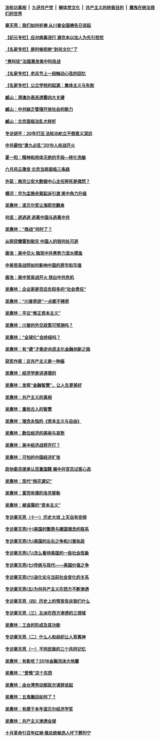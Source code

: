 ####  [法轮功真相](../../../../basic/blob/master/README.md?t=07040131) &nbsp;|&nbsp; [九评共产党](../../../../9ping.md/blob/master/README.md?t=07040131) &nbsp;|&nbsp; [解体党文化](../../../../jtdwh.md/blob/master/README.md?t=07040131)  &nbsp;|&nbsp; [共产主义的终极目的](../../../../gczydzjmd.md/blob/master/README.md?t=07040131) &nbsp;|&nbsp; [魔鬼在统治我们的世界](../../../../mgztzwmdsj.md/blob/master/README.md?t=07040131) 

#### [章天亮：我们如何祈祷 从川普全国祷告日说起](../pages/nsc423/n11944627.md?t=07040131) 

#### [【纪元专栏】应对病毒流行 渥京未以加人为先引担忧](../pages/nsc423/n11875714.md?t=07040131) 

#### [【名家专栏】是时候拒绝“封杀文化”了](../pages/nsc423/n11814093.md?t=07040131) 

#### [“黑科技”治国激发美中科技战](../pages/nsc423/n11638056.md?t=07040131) 

#### [【名家专栏】老兵节上一段触动心弦的回忆](../pages/nsc423/n11646016.md?t=07040131) 

#### [【名家专栏】公立学校的起源：集体主义与失败](../pages/nsc423/n11601833.md?t=07040131) 

#### [臧山：港澳办表态透露四大关键](../pages/nsc423/n11421628.md?t=07040131) 

#### [臧山：中共缺乏管理开放社会的能力](../pages/nsc423/n11407457.md?t=07040131) 

#### [臧山：北京面临治乱大转折](../pages/nsc423/n11406895.md?t=07040131) 

#### [专访胡平：20年打压 法轮功屹立不倒意义深远](../pages/nsc423/n11398800.md?t=07040131) 

#### [中共最怕“逢九必乱”2019人权战开火](../pages/nsc423/n11385248.md?t=07040131) 

#### [夏一阳：精神和肉体灭绝的手段—转化洗脑](../pages/nsc423/n11368250.md?t=07040131) 

#### [六月风云激变 北京当局面临三条路](../pages/nsc423/n11313668.md?t=07040131) 

#### [许茹：南京公安大数据中心主任猝死是偶然？](../pages/nsc423/n11064744.md?t=07040131) 

#### [横河：华为孟晚舟案起诉引渡 美中角力升级](../pages/nsc423/n11027230.md?t=07040131) 

#### [吴惠林：诺贝尔奖让海耶克翻身](../pages/nsc423/n10890049.md?t=07040131) 

#### [何坚：逃逃逃 逃离中国与逃离中共](../pages/nsc423/n10592891.md?t=07040131) 

#### [吴惠林：“商战”何时了？](../pages/nsc423/n10573558.md?t=07040131) 

#### [从网贷爆雷到股灾 中国人的钱何处可逃](../pages/nsc423/n10572800.md?t=07040131) 

#### [唐浩：美中交火 隐现中共黑势力混水摸鱼](../pages/nsc423/n10544040.md?t=07040131) 

#### [中美贸易战将如何影响中国的房市和币值](../pages/nsc423/n10543697.md?t=07040131) 

#### [唐浩：美中贸易战开火 烧出中共危机](../pages/nsc423/n10540126.md?t=07040131) 

#### [吴惠林：企业家是否应负较多的“社会责任”](../pages/nsc423/n10535022.md?t=07040131) 

#### [吴惠林：“川普奇迹”一点都不稀奇](../pages/nsc423/n10512808.md?t=07040131) 

#### [吴惠林：平议“修正资本主义”](../pages/nsc423/n10495724.md?t=07040131) 

#### [吴惠林：川普的外交政策可预测吗？](../pages/nsc423/n10462387.md?t=07040131) 

#### [吴惠林：“全球化”会终结吗？](../pages/nsc423/n10452838.md?t=07040131) 

#### [吴惠林：有“德”才能走向民主化金融创新之路](../pages/nsc423/n10432292.md?t=07040131) 

#### [获奖作家：这共产主义是一种癌](../pages/nsc423/n10431541.md?t=07040131) 

#### [吴惠林：经济学是讲道德的](../pages/nsc423/n10398014.md?t=07040131) 

#### [吴惠林：发挥“金融智慧”，让人生更美好](../pages/nsc423/n10375019.md?t=07040131) 

#### [吴惠林：共产主义的真相](../pages/nsc423/n10351394.md?t=07040131) 

#### [吴惠林：重拾古人的智慧](../pages/nsc423/n10337691.md?t=07040131) 

#### [吴惠林：理念永恒的《资本主义与自由》](../pages/nsc423/n10316274.md?t=07040131) 

#### [吴惠林：数位经济的美丽与哀愁](../pages/nsc423/n10292946.md?t=07040131) 

#### [吴惠林：美中经济战将开打？](../pages/nsc423/n10258825.md?t=07040131) 

#### [吴惠林：可怕的中国经济扩张](../pages/nsc423/n10219147.md?t=07040131) 

#### [政协委员提承认双重国籍 揭中共官员过客心态](../pages/nsc423/n10208809.md?t=07040131) 

#### [吴惠林：现代“桃花源记”](../pages/nsc423/n10185234.md?t=07040131) 

#### [吴惠林：富而有德的洛克斐勒](../pages/nsc423/n10142264.md?t=07040131) 

#### [吴惠林：被诬蔑的“资本主义”](../pages/nsc423/n10124816.md?t=07040131) 

#### [专访章天亮（十一）历史大戏 上天自有安排](../pages/nsc423/n10094905.md?t=07040131) 

#### [专访章天亮(十)美国的繁荣与建国理念的联系](../pages/nsc423/n10094899.md?t=07040131) 

#### [专访章天亮(九)美国的左右之争和川普执政](../pages/nsc423/n10094889.md?t=07040131) 

#### [专访章天亮(八)怎么看待美国的一些社会现象](../pages/nsc423/n10094857.md?t=07040131) 

#### [专访章天亮(七)传统与现代——美国价值之争](../pages/nsc423/n10093140.md?t=07040131) 

#### [专访章天亮(六)进化论与当前社会变化的关系](../pages/nsc423/n10092036.md?t=07040131) 

#### [专访章天亮(五)为何共产主义在西方不断渗透](../pages/nsc423/n10083620.md?t=07040131) 

#### [专访章天亮（四）历史上的预言告诉我们什么](../pages/nsc423/n10083606.md?t=07040131) 

#### [专访章天亮（三）左派在西方渗透的三领域](../pages/nsc423/n10081115.md?t=07040131) 

#### [吴惠林：工会的形成及其功能](../pages/nsc423/n10080633.md?t=07040131) 

#### [专访章天亮（二）什么人和组织让人背离神](../pages/nsc423/n10076637.md?t=07040131) 

#### [专访章天亮（一）不同民族的三个共同记忆](../pages/nsc423/n10074188.md?t=07040131) 

#### [吴惠林：有影呒？2018金融泡沫大地震](../pages/nsc423/n10040534.md?t=07040131) 

#### [吴惠林：“爱情”这个东西](../pages/nsc423/n10019423.md?t=07040131) 

#### [吴惠林：由台湾劳动部政次请辞说起](../pages/nsc423/n9979679.md?t=07040131) 

#### [吴惠林：五鬼搬运如何了？](../pages/nsc423/n9925338.md?t=07040131) 

#### [吴惠林：有感于本年诺贝尔经济学奖](../pages/nsc423/n9871883.md?t=07040131) 

#### [吴惠林：共产主义渗透全球](../pages/nsc423/n9812748.md?t=07040131) 

#### [十月革命引百年红祸 俄总统候选人吁下葬列宁](../pages/nsc423/n9810182.md?t=07040131) 

